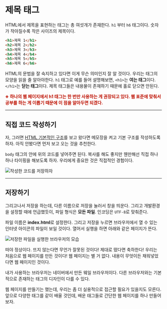 # 제목 태그
HTML에서 제목을 표현하는 태그는 총 여섯개가 존재한다. `h1` 부터 `h6` 태그이다. 숫자가 작아질수록 작은 사이즈의 제목이다.

```html
<h1>제목 1</h1>
<h2>제목 2</h2>
<h3>제목 3</h3>
<h4>제목 4</h4>
<h5>제목 5</h5>
<h6>제목 6</h6>
```

HTML의 문법을 잘 숙지하고 있다면 이게 무슨 의미인지 잘 알 것이다. 우리는 태그의 모양을 읽을 줄 알아야한다. `h1` 태그로 예를 들어 설명해보면, `<h1>`는 **여는 태그**이다. `</h1>`는 **닫는 태그**이다. 제목 태그들은 내용물이 존재하기 때문에 홀로 닫으면 안된다.

<p style="color: #bd1000;"><strong>※ 하나의 웹 페이지에서 h1 태그는 한 번만 사용하는 게 권장되고 있다. 웹 표준에 맞춰서 공부를 하는 게 이롭기 때문에 이 점을 알아두면 되겠다.</strong></p>

---

## 직접 코드 작성하기
자, 그러면 [HTML 기본적인 구조](4-html-default.md)를 보고 왔다면 메모장을 켜고 기본 구조를 작성하도록 하자. 아직 안봤다면 먼저 보고 오는 것을 추천한다.

`body` 태그의 안에 위의 코드를 넣어주면 된다. 복사를 해도 좋지만 웬만해선 직접 하나 하나 타이핑을 해보도록 하자. 우리에게 중요한 것은 직접적인 경험이다.

![작성한 코드를 저장하자](https://i.postimg.cc/c19wcT5M/K-20210326-161810.png "배경화면은 원진아다. 혹시 궁금할지도 몰라서...")

---

## 저장하기
그리고나서 저장을 하는데, 다른 이름으로 저장을 눌러서 창을 띄운다. 그리고 개발환경을 설정할 때에 언급했듯이, 파일 형식은 **모든 파일**. 인코딩은 `UTF-8`로 맞춰준다.

파일 이름은 **index.html**로 설정한다. 그리고 저장을 누르면 브라우저에서 열 수 있는 인터넷 아이콘의 파일이 보일 것이다. 열어서 실행을 하면 아래와 같은 페이지가 뜬다.

![저장한 파일을 실행한 브라우저의 모습](https://i.postimg.cc/VNkbMCBH/K-20210326-162045.png)

떠야 정상이다. 뜨지 않는다면 무언가 잘못된 것이다! 제대로 떴다면 축하한다! 우리는 처음으로 웹 페이지를 만든 것이다! 웹 페이지는 별 거 없다. 내용이 무엇이든 채워넣었다면 웹 페이지인 것이다.

내가 사용하는 브라우저는 네이버에서 만든 웨일 브라우저이다. 다른 브라우저와는 기본적으로 존재하는 태그의 디자인이 다를 수 있다.

웹 페이지를 만들기는 했는데, 우리는 좀 더 실용적으로 접근할 필요가 있을지도 모른다. 앞으로 다양한 태그를 같이 배울 것인데, 배운 태그들로 간단한 웹 페이지를 하나 만들어보자.
